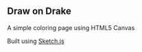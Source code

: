 ## Draw on Drake
A simple coloring page using HTML5 Canvas

Built using [Sketch.js](http://intridea.github.io/sketch.js/)

